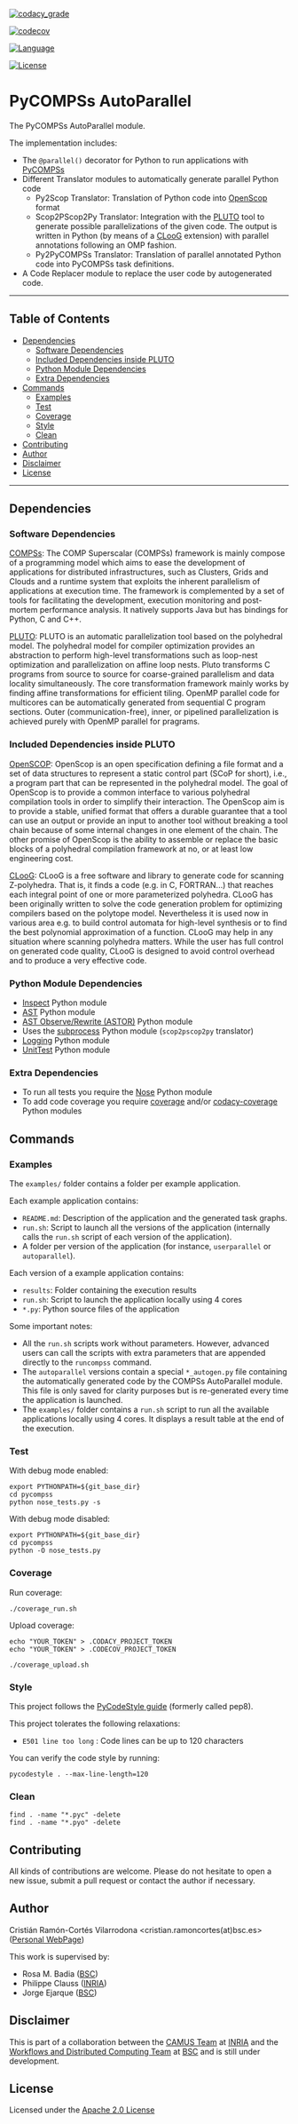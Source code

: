 <!-- Automatic builds status -->
<!-- [![Build Status](https://travis-ci.org/XX)](https://travis-ci.org/XX) -->

<!-- Codacy -->
<!-- [![codacy_coverage](https://api.codacy.com/project/badge/Coverage/d9a02acdf3ad4213b4932b5441201101)](https://www.codacy.com/app/cristianrcv/pycompss-pluto?utm_source=github.com&utm_medium=referral&utm_content=cristianrcv/pycompss-pluto&utm_campaign=Badge_Coverage) -->

[![codacy_grade](https://api.codacy.com/project/badge/Grade/d9a02acdf3ad4213b4932b5441201101)](https://www.codacy.com/app/cristianrcv/pycompss-pluto?utm_source=github.com&amp;utm_medium=referral&amp;utm_content=cristianrcv/pycompss-pluto&amp;utm_campaign=Badge_Grade)

<!-- Codecov -->
[![codecov](https://codecov.io/gh/cristianrcv/pycompss-pluto/branch/master/graph/badge.svg)](https://codecov.io/gh/cristianrcv/pycompss-pluto)

<!-- Maven central packages version -->
<!-- [![Maven Central](https://maven-badges.herokuapp.com/maven-central/XX)](https://maven-badges.herokuapp.com/maven-central/XX) -->

<!-- Dependencies update status -->
<!-- [![Dependency Status](https://www.versioneye.com/user/projects/59f6fd4c0fb24f1f1f38c653/badge.svg?style=flat-square)](https://www.versioneye.com/user/projects/59f6fd4c0fb24f1f1f38c653) -->

<!-- Java DOC status -->
<!-- [![Javadocs](http://javadoc.io/badge/XX.svg)](http://javadoc.io/doc/XX) -->

<!-- Main Repository language -->
[![Language](https://img.shields.io/badge/language-python-brightgreen.svg)](https://img.shields.io/badge/language-python-brightgreen.svg)

<!-- Repository License -->
[![License](https://img.shields.io/badge/License-Apache%202.0-blue.svg)](https://github.com/cristianrcv/pycompss-pluto/blob/master/LICENSE)


# PyCOMPSs AutoParallel

The PyCOMPSs AutoParallel module.

The implementation includes:
* The `@parallel()` decorator for Python to run applications with [PyCOMPSs][compss]
* Different Translator modules to automatically generate parallel Python code
    * Py2Scop Translator: Translation of Python code into [OpenScop][openscop] format 
    * Scop2PScop2Py Translator: Integration with the [PLUTO][pluto] tool to generate
    possible parallelizations of the given code. The output is written in Python
    (by means of a [CLooG][cloog] extension) with parallel annotations following an
    OMP fashion. 
    * Py2PyCOMPSs Translator: Translation of parallel annotated Python code into
    PyCOMPSs task definitions. 
 * A Code Replacer module to replace the user code by autogenerated code.

---

## Table of Contents

* [Dependencies](#dependencies)
    * [Software Dependencies](#software-dependencies)
    * [Included Dependencies inside PLUTO](#included-dependencies-inside-pluto)
    * [Python Module Dependencies](#python-module-dependencies)
    * [Extra Dependencies](#extra-dependencies)
* [Commands](#commands)
    * [Examples](#examples)
    * [Test](#test)
    * [Coverage](#coverage)
    * [Style](#style)
    * [Clean](#clean)
* [Contributing](#contributing)
* [Author](#author)
* [Disclaimer](#disclaimer)
* [License](#license)

---

## Dependencies

### Software Dependencies

[COMPSs][compss]: The COMP Superscalar (COMPSs) framework is mainly compose of a
programming model which aims to ease the development of applications for distributed
infrastructures, such as Clusters, Grids and Clouds and a runtime system that exploits
the inherent parallelism of applications at execution time. The framework is
complemented by a set of tools for facilitating the development, execution monitoring
and post-mortem performance analysis. It natively supports Java but has bindings for
Python, C and C++. 

[PLUTO][pluto]: PLUTO is an automatic parallelization tool based on the polyhedral
model. The polyhedral model for compiler optimization provides an abstraction to
perform high-level transformations such as loop-nest optimization and parallelization
on affine loop nests. Pluto transforms C programs from source to source for 
coarse-grained parallelism and data locality simultaneously. The core transformation
framework mainly works by finding affine transformations for efficient tiling. OpenMP
parallel code for multicores can be automatically generated from sequential C program
sections. Outer (communication-free), inner, or pipelined parallelization is achieved
purely with OpenMP parallel for pragrams.


### Included Dependencies inside PLUTO

[OpenSCOP][openscop]: OpenScop is an open specification defining a file format and a set
of data structures to represent a static control part (SCoP for short), i.e., a program
part that can be represented in the polyhedral model. The goal of OpenScop is to 
provide a common interface to various polyhedral compilation tools in order to 
simplify their interaction. The OpenScop aim is to provide a stable, unified format
that offers a durable guarantee that a tool can use an output or provide an input 
to another tool without breaking a tool chain because of some internal changes in one
element of the chain. The other promise of OpenScop is the ability to assemble or
replace the basic blocks of a polyhedral compilation framework at no, or at least
low engineering cost.

[CLooG][cloog]: CLooG is a free software and library to generate code for scanning
Z-polyhedra. That is, it finds a code (e.g. in C, FORTRAN...) that reaches each
integral point of one or more parameterized polyhedra. CLooG has been originally
written to solve the code generation problem for optimizing compilers based on the
polytope model. Nevertheless it is used now in various area e.g. to build control
automata for high-level synthesis or to find the best polynomial approximation of
a function. CLooG may help in any situation where scanning polyhedra matters. While
the user has full control on generated code quality, CLooG is designed to avoid
control overhead and to produce a very effective code.


### Python Module Dependencies

- [Inspect][inspect] Python module
- [AST][ast] Python module
- [AST Observe/Rewrite (ASTOR)][astor] Python module
- Uses the [subprocess][subprocess] Python module (`scop2pscop2py` translator)
- [Logging][logging] Python module
- [UnitTest][unittest] Python module


### Extra Dependencies

- To run all tests you require the [Nose][nose] Python module
- To add code coverage you require [coverage][coverage] and/or
[codacy-coverage][codacy] Python modules


## Commands

### Examples

The `examples/` folder contains a folder per example application. 

Each example application contains:
- `README.md`: Description of the application and the generated
task graphs.
- `run.sh`: Script to launch all the versions of the application (internally calls 
the `run.sh` script of each version of the application). 
- A folder per version of the application (for instance, `userparallel`
 or `autoparallel`).
 
Each version of a example application contains:
- `results`: Folder containing the execution results
- `run.sh`: Script to launch the application locally using 4 cores
- `*.py`: Python source files of the application

Some important notes:
- All the `run.sh` scripts work without parameters. However, advanced users can call
the scripts with extra parameters that are appended directly to the `runcompss` command. 
- The `autoparallel` versions contain a special `*_autogen.py` file containing
the automatically generated code by the COMPSs AutoParallel module. This
file is only saved for clarity purposes but is re-generated every time
the application is launched.
- The `examples/` folder contains a `run.sh` script to run all the available 
applications locally using 4 cores. It displays a result table at the end of the
execution.  


### Test

With debug mode enabled:

```
export PYTHONPATH=${git_base_dir}
cd pycompss
python nose_tests.py -s
```

With debug mode disabled:

```
export PYTHONPATH=${git_base_dir}
cd pycompss
python -O nose_tests.py
```


### Coverage

Run coverage:

```
./coverage_run.sh
```

Upload coverage:

```
echo "YOUR_TOKEN" > .CODACY_PROJECT_TOKEN
echo "YOUR_TOKEN" > .CODECOV_PROJECT_TOKEN

./coverage_upload.sh
```


### Style

This project follows the [PyCodeStyle guide][pycodestyle] (formerly called pep8).

This project tolerates the following relaxations:
* `E501 line too long` : Code lines can be up to 120 characters

You can verify the code style by running:

```
pycodestyle . --max-line-length=120
```


### Clean

```
find . -name "*.pyc" -delete
find . -name "*.pyo" -delete
```

## Contributing

All kinds of contributions are welcome. Please do not hesitate to open a new issue,
submit a pull request or contact the author if necessary. 
 

## Author

Cristián Ramón-Cortés Vilarrodona <cristian.ramoncortes(at)bsc.es> ([Personal WebPage][cristian])

This work is supervised by:
- Rosa M. Badia ([BSC][bsc])
- Philippe Clauss ([INRIA][inria])
- Jorge Ejarque ([BSC][bsc])


## Disclaimer

This is part of a collaboration between the [CAMUS Team][camus] at [INRIA][inria] and
the [Workflows and Distributed Computing Team][wdc-bsc] at [BSC][bsc] and is still
under development. 


## License

Licensed under the [Apache 2.0 License][apache-2]


[compss]: http://compss.bsc.es
[pluto]: http://pluto-compiler.sourceforge.net/
[openscop]: http://icps.u-strasbg.fr/people/bastoul/public_html/development/openscop/
[cloog]: http://www.cloog.org/

[inspect]: https://docs.python.org/2/library/inspect.html
[ast]: https://docs.python.org/2/library/ast.html
[astor]: http://astor.readthedocs.io/en/latest/
[subprocess]: https://docs.python.org/2/library/subprocess.html
[logging]: https://docs.python.org/2/library/logging.html
[unittest]: https://docs.python.org/2/library/unittest.html

[nose]: https://nose.readthedocs.io/en/latest/
[coverage]: https://coverage.readthedocs.io/en/coverage-4.4.2/
[codacy]: https://github.com/codacy/python-codacy-coverage
[pycodestyle]: https://pypi.python.org/pypi/pycodestyle

[camus]: https://www.inria.fr/en/teams/camus
[inria]: https://www.inria.fr/
[wdc-bsc]: https://www.bsc.es/discover-bsc/organisation/scientific-structure/workflows-and-distributed-computing
[bsc]: https://www.bsc.es/
[cristian]: https://cristianrcv.netlify.com/

[apache-2]: http://www.apache.org/licenses/LICENSE-2.0
